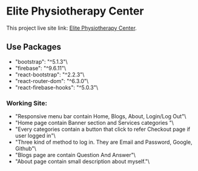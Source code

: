 # Elite Physiotherapy Center

This project live site link: [Elite Physiotherapy Center](https://elite-physiotherapy-center.web.app/).

## Use Packages

-   "bootstrap": "^5.1.3"\
-   "firebase": "^9.6.11"\
-   "react-bootstrap": "^2.2.3"\
-   "react-router-dom": "^6.3.0"\
-   "react-firebase-hooks": "^5.0.3"\

### Working Site:

-   "Responsive menu bar contain Home, Blogs, About, Login/Log Out"\
-   "Home page contain Banner section and Services categories "\
-   "Every categories contain a button that click to refer Checkout page if user logged in"\
-   "Three kind of method to log in. They are Email and Password, Google, Github"\
-   "Blogs page are contain Question And Answer"\
-   "About page contain small description about myself."\
